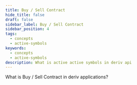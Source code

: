 ```yaml
---
title: Buy / Sell Contract
hide_title: false
draft: false
sidebar_label: Buy / Sell Contract
sidebar_position: 4
tags:
  - concepts
  - active-symbols
keywords:
  - concepts
  - active-symbols
description: What is active active symbols in deriv api
---
```


What is Buy / Sell Contract in deriv applications?
